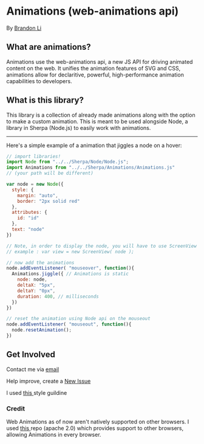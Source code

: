 <!--  
  README.md
  Created by Brandon Li on 3/2/19.
  Copyright © 2019 Brandon Li. All rights reserved. 
-->
Animations (web-animations api)
=======
By [Brandon Li](https://github.com/brandonLi8)

## What are animations?

Animations use the web-animations api, a new JS API for driving animated content on the web. It unifies the animation features of SVG and CSS, animations allow for declaritive, powerful, high-performance animation capabilities to developers.

## What is this library?

This library is a collection of already made animations along with the option to make a custom animation. This is meant to be used alongside Node, a library in Sherpa (Node.js) to easily work with animations.

-----------

Here's a simple example of a animation that jiggles a node on a hover:

```javascript 
// import libraries!
import Node from "../../Sherpa/Node/Node.js";
import Animations from "../../Sherpa/Animations/Animations.js"
// (your path will be different)

var node = new Node({
  style: {
    margin: "auto",
    border: "2px solid red" 
  },
  attributes: {
    id: "id"
  },
  text: "node"
})

// Note, in order to display the node, you will have to use ScreenView
// example : var view = new ScreenView( node );

// now add the animations
node.addEventListener( "mouseover", function(){
  Animations.jiggle({ // Animations is static
    node: node,
    deltaX: "5px",
    deltaY: "0px",
    duration: 400, // milliseconds
  })
})

// reset the animation using Node api on the mouseout
node.addEventListener( "mouseout", function(){
  node.resetAnimation();
})
```

## Get Involved

Contact me via <a href="mailto:brandon.li820@icloud.com" target="_blank"> email </a>

Help improve, create a <a href="https://github.com/brandonLi8/Sherpa/issues" target="_blank">New Issue</a>

I used <a href="https://github.com/brandonLi8/Portfolio-Website/blob/master/Style.md" target="_blank"> this </a> style guildine

### Credit

Web Animations as of now aren't natively supported on other browsers. I used <a href="https://github.com/web-animations/web-animations-js/tree/master" target="_blank"> this </a> repo (apache 2.0) which provides support to other browsers, allowing Animations in every browser.


